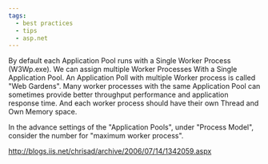 ```yaml
---
tags:
  - best practices
  - tips
  - asp.net
---
```


By default each Application Pool runs with a Single Worker Process (W3Wp.exe). We can assign multiple Worker Processes With a Single Application Pool. An Application Poll with multiple Worker process is called "Web Gardens". Many worker processes with the same Application Pool can sometimes provide better throughput performance and application response time. And each worker process should have their own Thread and Own Memory space.

In the advance settings of the "Application Pools", under "Process Model", consider the number for "maximum worker process".

http://blogs.iis.net/chrisad/archive/2006/07/14/1342059.aspx